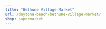 ```yaml
---
title: "Bethune Village Market"
url: /daytona-beach/bethune-village-market/
shop: supermarket
---
```

